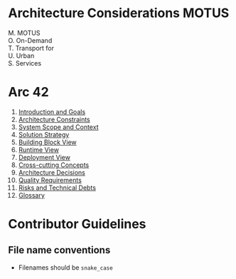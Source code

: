# Architecture Considerations MOTUS
M. MOTUS  
O. On-Demand  
T. Transport for  
U. Urban  
S. Services  

# Arc 42

  1. [Introduction and Goals](arc42_structure/01_introduction_and_goals.md)
  2. [Architecture Constraints](arc42_structure/02_architecture_constraints.md)
  3. [System Scope and Context](arc42_structure/03_system_scope_and_context.md)
  4. [Solution Strategy](arc42_structure/04_solution_strategy.md)
  5. [Building Block View](arc42_structure/05_building_block_view.md)
  6. [Runtime View](arc42_structure/06_runtime_view.md)
  7. [Deployment View](arc42_structure/07_deployment_view.md)
  8. [Cross-cutting Concepts](arc42_structure/08_crosscutting_concept.md)
  9. [Architecture Decisions](arc42_structure/09_architectural_decisions.md)
  10. [Quality Requirements](arc42_structure/10_quality_requirements.md)
  11. [Risks and Technical Debts](arc42_structure/11_risks_technical_debt.md)
  12. [Glossary](arc42_structure/12_glossary.md)


# Contributor Guidelines

## File name conventions

- Filenames should be `snake_case`
